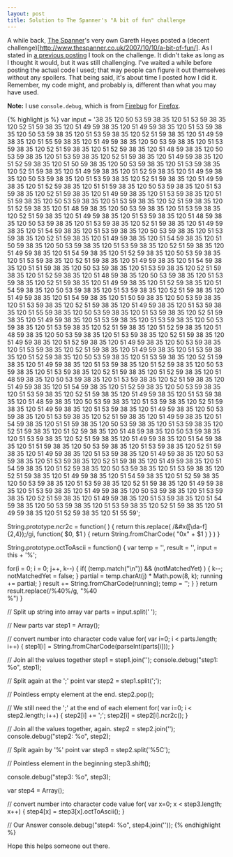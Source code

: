 ```yaml
--- 
layout: post
title: Solution to The Spanner's "A bit of fun" challenge
---
```


A while back, [The Spanner](http://www.thespanner.co.uk/)'s very own Gareth Heyes posted a (decent challenge)[http://www.thespanner.co.uk/2007/10/10/a-bit-of-fun/]. As I stated in [a previous posting](http://tech.karbassi.com/2007/10/10/javascript-octal-to-ascii/) I took on the challenge. It didn't take as long as I thought it would, but it was still challenging. I've waited a while before posting the actual code I used; that way people can figure it out themselves without any spoilers. That being said, it's about time I posted how I did it. Remember, my code might, and probably is, different than what you may have used.

**Note:** I use <code>console.debug</code>, which is from [Firebug](http://www.getfirebug.com/) for [Firefox](http://www.mozilla.com/en-US/firefox/).

{% highlight js %}
var input = '38 35 120 50 53 59 38 35 120 51 53 59 38 35 120 52 51 59 38 35 120 51 49 59 38 35 120 51 49 59 38 35 120 51 53 59 38 35 120 50 53 59 38 35 120 51 53 59 38 35 120 52 51 59 38 35 120 51 49 59 38 35 120 51 55 59 38 35 120 51 49 59 38 35 120 50 53 59 38 35 120 51 53 59 38 35 120 52 51 59 38 35 120 51 52 59 38 35 120 51 48 59 38 35 120 50 53 59 38 35 120 51 53 59 38 35 120 52 51 59 38 35 120 51 49 59 38 35 120 51 52 59 38 35 120 51 50 59 38 35 120 50 53 59 38 35 120 51 53 59 38 35 120 52 51 59 38 35 120 51 49 59 38 35 120 51 52 59 38 35 120 51 49 59 38 35 120 50 53 59 38 35 120 51 53 59 38 35 120 52 51 59 38 35 120 51 49 59 38 35 120 51 52 59 38 35 120 51 51 59 38 35 120 50 53 59 38 35 120 51 53 59 38 35 120 52 51 59 38 35 120 51 49 59 38 35 120 51 53 59 38 35 120 51 51 59 38 35 120 50 53 59 38 35 120 51 53 59 38 35 120 52 51 59 38 35 120 51 52 59 38 35 120 51 48 59 38 35 120 50 53 59 38 35 120 51 53 59 38 35 120 52 51 59 38 35 120 51 49 59 38 35 120 51 53 59 38 35 120 51 48 59 38 35 120 50 53 59 38 35 120 51 53 59 38 35 120 52 51 59 38 35 120 51 49 59 38 35 120 51 54 59 38 35 120 51 53 59 38 35 120 50 53 59 38 35 120 51 53 59 38 35 120 52 51 59 38 35 120 51 49 59 38 35 120 51 54 59 38 35 120 51 50 59 38 35 120 50 53 59 38 35 120 51 53 59 38 35 120 52 51 59 38 35 120 51 49 59 38 35 120 51 54 59 38 35 120 51 52 59 38 35 120 50 53 59 38 35 120 51 53 59 38 35 120 52 51 59 38 35 120 51 49 59 38 35 120 51 54 59 38 35 120 51 51 59 38 35 120 50 53 59 38 35 120 51 53 59 38 35 120 52 51 59 38 35 120 51 52 59 38 35 120 51 48 59 38 35 120 50 53 59 38 35 120 51 53 59 38 35 120 52 51 59 38 35 120 51 49 59 38 35 120 51 52 59 38 35 120 51 54 59 38 35 120 50 53 59 38 35 120 51 53 59 38 35 120 52 51 59 38 35 120 51 49 59 38 35 120 51 54 59 38 35 120 51 50 59 38 35 120 50 53 59 38 35 120 51 53 59 38 35 120 52 51 59 38 35 120 51 49 59 38 35 120 51 53 59 38 35 120 51 55 59 38 35 120 50 53 59 38 35 120 51 53 59 38 35 120 52 51 59 38 35 120 51 49 59 38 35 120 51 53 59 38 35 120 51 53 59 38 35 120 50 53 59 38 35 120 51 53 59 38 35 120 52 51 59 38 35 120 51 52 59 38 35 120 51 48 59 38 35 120 50 53 59 38 35 120 51 53 59 38 35 120 52 51 59 38 35 120 51 49 59 38 35 120 51 52 59 38 35 120 51 49 59 38 35 120 50 53 59 38 35 120 51 53 59 38 35 120 52 51 59 38 35 120 51 49 59 38 35 120 51 53 59 38 35 120 51 52 59 38 35 120 50 53 59 38 35 120 51 53 59 38 35 120 52 51 59 38 35 120 51 49 59 38 35 120 51 53 59 38 35 120 51 52 59 38 35 120 50 53 59 38 35 120 51 53 59 38 35 120 52 51 59 38 35 120 51 52 59 38 35 120 51 48 59 38 35 120 50 53 59 38 35 120 51 53 59 38 35 120 52 51 59 38 35 120 51 49 59 38 35 120 51 54 59 38 35 120 51 52 59 38 35 120 50 53 59 38 35 120 51 53 59 38 35 120 52 51 59 38 35 120 51 49 59 38 35 120 51 53 59 38 35 120 51 48 59 38 35 120 50 53 59 38 35 120 51 53 59 38 35 120 52 51 59 38 35 120 51 49 59 38 35 120 51 53 59 38 35 120 51 49 59 38 35 120 50 53 59 38 35 120 51 53 59 38 35 120 52 51 59 38 35 120 51 49 59 38 35 120 51 54 59 38 35 120 51 51 59 38 35 120 50 53 59 38 35 120 51 53 59 38 35 120 52 51 59 38 35 120 51 52 59 38 35 120 51 48 59 38 35 120 50 53 59 38 35 120 51 53 59 38 35 120 52 51 59 38 35 120 51 49 59 38 35 120 51 54 59 38 35 120 51 51 59 38 35 120 50 53 59 38 35 120 51 53 59 38 35 120 52 51 59 38 35 120 51 49 59 38 35 120 51 53 59 38 35 120 51 49 59 38 35 120 50 53 59 38 35 120 51 53 59 38 35 120 52 51 59 38 35 120 51 49 59 38 35 120 51 54 59 38 35 120 51 52 59 38 35 120 50 53 59 38 35 120 51 53 59 38 35 120 52 51 59 38 35 120 51 49 59 38 35 120 51 54 59 38 35 120 51 52 59 38 35 120 50 53 59 38 35 120 51 53 59 38 35 120 52 51 59 38 35 120 51 49 59 38 35 120 51 53 59 38 35 120 51 49 59 38 35 120 50 53 59 38 35 120 51 53 59 38 35 120 52 51 59 38 35 120 51 49 59 38 35 120 51 53 59 38 35 120 51 54 59 38 35 120 50 53 59 38 35 120 51 53 59 38 35 120 52 51 59 38 35 120 51 49 59 38 35 120 51 52 59 38 35 120 51 55 59';


String.prototype.ncr2c = function( )
{
  return this.replace( /&#x([\da-f]{2,4});/gi, function( $0, $1 ) { return String.fromCharCode( "0x" + $1 ) } )
}

String.prototype.octToAscii = function()
{
  var temp = '', result = '', input = this + '%';

  for(i = 0; i = 0; j++, k--)
      {
        if( (temp.match("\\n")) && (notMatchedYet) )
        {
          k--;
          notMatchedYet = false;
        }
        partial = temp.charAt(j) * Math.pow(8, k);
        running += partial;
      }
      result += String.fromCharCode(running);
      temp = '';
    }
  }
  return result.replace(/%40%/g, "%40<br />%")
}

// Split up string into array
var parts = input.split(' ');

// New parts
var step1 = Array();

// convert number into character code value
for( var i=0; i < parts.length; i++)
{
  step1[i] = String.fromCharCode(parseInt(parts[i]));
}

// Join all the values together
step1 = step1.join('');
console.debug("step1: %o", step1);

// Split again at the ';' point
var step2 = step1.split(';');

// Pointless empty element at the end.
step2.pop();

// We still need the ';' at the end of each element
for( var i=0; i < step2.length; i++)
{
  step2[i] += ';';
  step2[i] = step2[i].ncr2c();
}

// Join all the values together, again.
step2 = step2.join('');
console.debug("step2: %o", step2);

// Split again by '%' point
var step3 = step2.split('%5C');

// Pointless element in the beginning
step3.shift();

console.debug("step3: %o", step3);

var step4 = Array();

// convert number into character code value
for( var x=0; x < step3.length; x++)
{
  step4[x] = step3[x].octToAscii();
}

// Our Answer
console.debug("step4: %o", step4.join(''));
{% endhighlight %}

Hope this helps someone out there.
